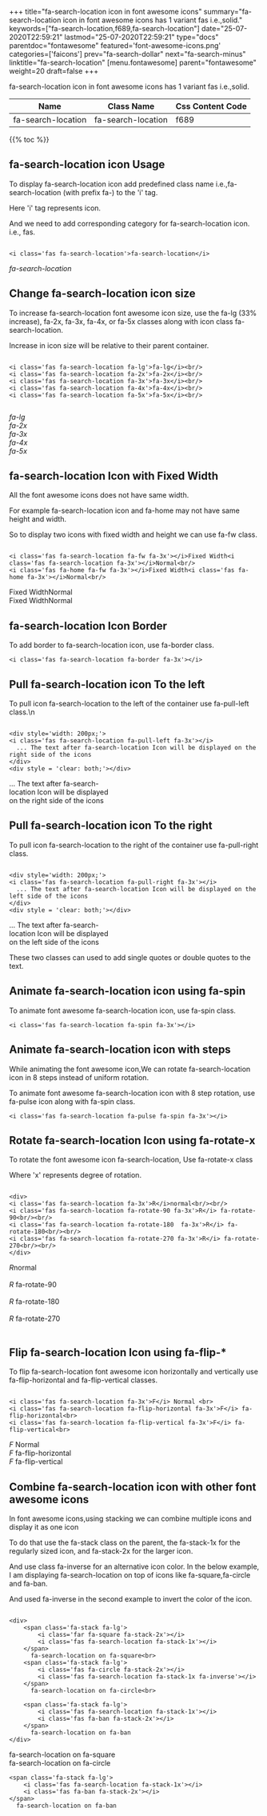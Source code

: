 +++
title="fa-search-location icon in font awesome icons"
summary="fa-search-location icon in font awesome icons has 1 variant fas i.e.,solid."
keywords=["fa-search-location,f689,fa-search-location"]
date="25-07-2020T22:59:21"
lastmod="25-07-2020T22:59:21"
type="docs"
parentdoc="fontawesome"
featured='font-awesome-icons.png'
categories=['faicons']
prev="fa-search-dollar"
next="fa-search-minus"
linktitle="fa-search-location"
[menu.fontawesome]
parent="fontawesome"
weight=20
draft=false
+++


fa-search-location icon in font awesome icons has 1 variant fas i.e.,solid.

<div class='table-responsive'><table class='table'><thead><tr><th>Name</th><th>Class Name</th><th>Css Content Code</th></tr></thead><tbody><tr><td>fa-search-location</td><td>fa-search-location</td><td>f689</td></tr></tbody></table></div>


{{% toc %}}


## fa-search-location icon Usage

To display fa-search-location icon add predefined class name i.e.,fa-search-location (with prefix fa-) to the 'i' tag.

Here 'i' tag represents icon.

And we need to add corresponding category for fa-search-location icon. i.e., fas.


```

<i class='fas fa-search-location'>fa-search-location</i>
```

<i class='fas fa-search-location'>fa-search-location</i>




## Change fa-search-location icon size
To increase fa-search-location font awesome icon size, use the fa-lg (33% increase), fa-2x, fa-3x, fa-4x, or fa-5x classes along with icon class fa-search-location.

Increase in icon size will be relative to their parent container. 

```

<i class='fas fa-search-location fa-lg'>fa-lg</i><br/>
<i class='fas fa-search-location fa-2x'>fa-2x</i><br/>
<i class='fas fa-search-location fa-3x'>fa-3x</i><br/>
<i class='fas fa-search-location fa-4x'>fa-4x</i><br/>
<i class='fas fa-search-location fa-5x'>fa-5x</i><br/>
            
```

<i class='fas fa-search-location fa-lg'>fa-lg</i><br/>
<i class='fas fa-search-location fa-2x'>fa-2x</i><br/>
<i class='fas fa-search-location fa-3x'>fa-3x</i><br/>
<i class='fas fa-search-location fa-4x'>fa-4x</i><br/>
<i class='fas fa-search-location fa-5x'>fa-5x</i><br/>
            



## fa-search-location Icon with Fixed Width 

All the font awesome icons does not have same width.

For example fa-search-location icon and fa-home may not have same height and width.

So to display two icons with fixed width and height we can use fa-fw class.


```

<i class='fas fa-search-location fa-fw fa-3x'></i>Fixed Width<i class='fas fa-search-location fa-3x'></i>Normal<br/>
<i class='fas fa-home fa-fw fa-3x'></i>Fixed Width<i class='fas fa-home fa-3x'></i>Normal<br/>
```

<i class='fas fa-search-location fa-fw fa-3x'></i>Fixed Width<i class='fas fa-search-location fa-3x'></i>Normal<br/>
<i class='fas fa-home fa-fw fa-3x'></i>Fixed Width<i class='fas fa-home fa-3x'></i>Normal<br/>



## fa-search-location Icon Border 

To add border to fa-search-location icon, use fa-border class.


```
<i class='fas fa-search-location fa-border fa-3x'></i>

```
<i class='fas fa-search-location fa-border fa-3x'></i>





## Pull fa-search-location icon To the left

To pull icon fa-search-location to the left of the container use fa-pull-left class.\n

```

<div style='width: 200px;'>
<i class='fas fa-search-location fa-pull-left fa-3x'></i>
  ... The text after fa-search-location Icon will be displayed on the right side of the icons
</div>
<div style = 'clear: both;'></div>
```

<div style='width: 200px;'>
<i class='fas fa-search-location fa-pull-left fa-3x'></i>
  ... The text after fa-search-location Icon will be displayed on the right side of the icons
</div>
<div style = 'clear: both;'></div>




## Pull fa-search-location icon To the right
To pull icon fa-search-location to the right of the container use fa-pull-right class.

```

<div style='width: 200px;'>
<i class='fas fa-search-location fa-pull-right fa-3x'></i>
  ... The text after fa-search-location Icon will be displayed on the left side of the icons
</div>
<div style = 'clear: both;'></div>
```

<div style='width: 200px;'>
<i class='fas fa-search-location fa-pull-right fa-3x'></i>
  ... The text after fa-search-location Icon will be displayed on the left side of the icons
</div>
<div style = 'clear: both;'></div>

These two classes can used to add single quotes or double quotes to the text.


## Animate fa-search-location icon using fa-spin
To animate font awesome fa-search-location icon, use fa-spin class.

```
<i class='fas fa-search-location fa-spin fa-3x'></i>
```
<i class='fas fa-search-location fa-spin fa-3x'></i>




## Animate fa-search-location icon with steps
While animating the font awesome icon,We can rotate fa-search-location icon in 8 steps instead of uniform rotation.

To animate font awesome fa-search-location icon with 8 step rotation, use fa-pulse icon along with fa-spin class.


```
<i class='fas fa-search-location fa-pulse fa-spin fa-3x'></i>

```
<i class='fas fa-search-location fa-pulse fa-spin fa-3x'></i>





## Rotate fa-search-location Icon using fa-rotate-x
To rotate the font awesome icon fa-search-location, Use fa-rotate-x class

Where 'x' represents degree of rotation.


```

<div>
<i class='fas fa-search-location fa-3x'>R</i>normal<br/><br/>
<i class='fas fa-search-location fa-rotate-90 fa-3x'>R</i> fa-rotate-90<br/><br/> 
<i class='fas fa-search-location fa-rotate-180  fa-3x'>R</i> fa-rotate-180<br/><br/> 
<i class='fas fa-search-location fa-rotate-270 fa-3x'>R</i> fa-rotate-270<br/><br/>
</div>
```

<div>
<i class='fas fa-search-location fa-3x'>R</i>normal<br/><br/>
<i class='fas fa-search-location fa-rotate-90 fa-3x'>R</i> fa-rotate-90<br/><br/> 
<i class='fas fa-search-location fa-rotate-180  fa-3x'>R</i> fa-rotate-180<br/><br/> 
<i class='fas fa-search-location fa-rotate-270 fa-3x'>R</i> fa-rotate-270<br/><br/>
</div>




## Flip fa-search-location Icon using fa-flip-*
To flip fa-search-location font awesome icon horizontally and vertically use fa-flip-horizontal and fa-flip-vertical classes. 

```

<i class='fas fa-search-location fa-3x'>F</i> Normal <br>
<i class='fas fa-search-location fa-flip-horizontal fa-3x'>F</i> fa-flip-horizontal<br>
<i class='fas fa-search-location fa-flip-vertical fa-3x'>F</i> fa-flip-vertical<br>
```

<i class='fas fa-search-location fa-3x'>F</i> Normal <br>
<i class='fas fa-search-location fa-flip-horizontal fa-3x'>F</i> fa-flip-horizontal<br>
<i class='fas fa-search-location fa-flip-vertical fa-3x'>F</i> fa-flip-vertical<br>




## Combine fa-search-location icon with other font awesome icons
In font awesome icons,using stacking we can combine multiple icons and display it as one icon 

To do that use the fa-stack class on the parent, the fa-stack-1x for the regularly sized icon, and fa-stack-2x for the larger icon.

And use class fa-inverse for an alternative icon color. 
In the below example, I am displaying fa-search-location on top of icons like fa-square,fa-circle and fa-ban.

And used fa-inverse in the second example to invert the color of the icon.

```

<div>
    <span class='fa-stack fa-lg'>
        <i class='far fa-square fa-stack-2x'></i>
        <i class='fas fa-search-location fa-stack-1x'></i>
    </span>
      fa-search-location on fa-square<br>
    <span class='fa-stack fa-lg'>
        <i class='fas fa-circle fa-stack-2x'></i>
        <i class='fas fa-search-location fa-stack-1x fa-inverse'></i>
    </span>
      fa-search-location on fa-circle<br>

    <span class='fa-stack fa-lg'>
        <i class='fas fa-search-location fa-stack-1x'></i>
        <i class='fas fa-ban fa-stack-2x'></i>
    </span>
      fa-search-location on fa-ban
</div>
```

<div>
    <span class='fa-stack fa-lg'>
        <i class='far fa-square fa-stack-2x'></i>
        <i class='fas fa-search-location fa-stack-1x'></i>
    </span>
      fa-search-location on fa-square<br>
    <span class='fa-stack fa-lg'>
        <i class='fas fa-circle fa-stack-2x'></i>
        <i class='fas fa-search-location fa-stack-1x fa-inverse'></i>
    </span>
      fa-search-location on fa-circle<br>

    <span class='fa-stack fa-lg'>
        <i class='fas fa-search-location fa-stack-1x'></i>
        <i class='fas fa-ban fa-stack-2x'></i>
    </span>
      fa-search-location on fa-ban
</div>






